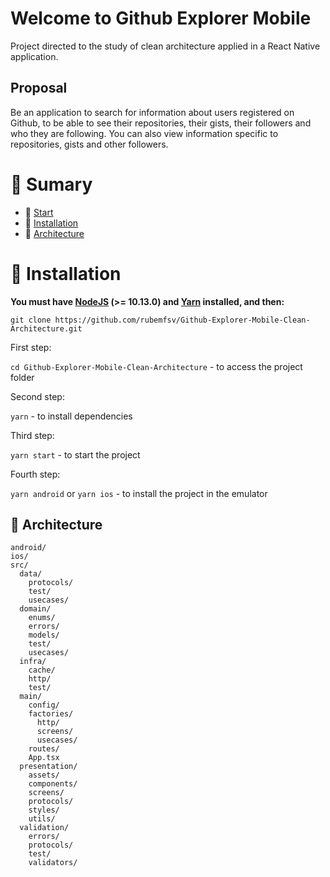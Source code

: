 # Welcome to Github Explorer Mobile

Project directed to the study of clean architecture applied in a React Native application.
## Proposal

Be an application to search for information about users registered on Github, to be able to see their repositories, their gists, their followers and who they are following. You can also view information specific to repositories, gists and other followers.

# :pushpin: Sumary

- :pushpin: [Start](#:pushpin:-tabela-de-conteúdos)
- :construction_worker: [Installation](#:construction_worker:-instalação)
- :open_file_folder: [Architecture](#:open_file_folder:-diretórios)

# :construction_worker: Installation

**You must have [NodeJS](https://nodejs.org/) (>= 10.13.0) and [Yarn](https://yarnpkg.com/) installed, and then:**

`git clone https://github.com/rubemfsv/Github-Explorer-Mobile-Clean-Architecture.git`

First step:

`cd Github-Explorer-Mobile-Clean-Architecture` - to access the project folder

Second step:

`yarn` - to install dependencies

Third step:

`yarn start` - to start the project

Fourth step:

`yarn android` or `yarn ios`  - to install the project in the emulator

## :open_file_folder: Architecture

```
android/
ios/
src/
  data/
    protocols/
    test/
    usecases/
  domain/
    enums/
    errors/
    models/
    test/
    usecases/
  infra/
    cache/
    http/
    test/
  main/
    config/
    factories/
      http/
      screens/
      usecases/
    routes/
    App.tsx
  presentation/
    assets/
    components/
    screens/
    protocols/
    styles/
    utils/
  validation/
    errors/
    protocols/
    test/
    validators/
```
